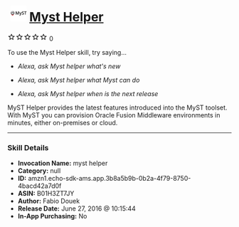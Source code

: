 # &nbsp;<img src="skill_icon" alt="Myst Helper icon" width="36"> [Myst Helper](http://alexa.amazon.com/#skills/amzn1.echo-sdk-ams.app.3b8a5b9b-0b2a-4f79-8750-4bacd42a7d0f)
![0 stars](../../images/ic_star_border_black_18dp_1x.png)![0 stars](../../images/ic_star_border_black_18dp_1x.png)![0 stars](../../images/ic_star_border_black_18dp_1x.png)![0 stars](../../images/ic_star_border_black_18dp_1x.png)![0 stars](../../images/ic_star_border_black_18dp_1x.png) 0

To use the Myst Helper skill, try saying...

* *Alexa, ask Myst helper what's new*

* *Alexa, ask Myst helper what Myst can do*

* *Alexa, ask Myst helper when is the next release*

MyST Helper provides the latest features introduced into the MyST toolset. With MyST you can provision Oracle Fusion Middleware environments in minutes, either on-premises or cloud.

***

### Skill Details

* **Invocation Name:** myst helper
* **Category:** null
* **ID:** amzn1.echo-sdk-ams.app.3b8a5b9b-0b2a-4f79-8750-4bacd42a7d0f
* **ASIN:** B01H3ZT7JY
* **Author:** Fabio Douek
* **Release Date:** June 27, 2016 @ 10:15:44
* **In-App Purchasing:** No

